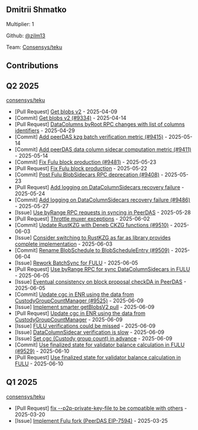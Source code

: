 
## Dmitrii Shmatko
Multiplier: 1

Github: [@zilm13](https://github.com/zilm13)

Team: [Consensys/teku](https://github.com/Consensys/teku/pulls?q=author%3Azilm13)

## Contributions

## Q2 2025


[consensys/teku](https://github.com/consensys/teku)
* [Pull Request] [Get blobs v2](https://github.com/Consensys/teku/pull/9334) - 2025-04-09
* [Commit] [Get blobs v2 (#9334)](https://github.com/Consensys/teku/commit/a6108475c03f9a6e1a3333ed533a588626ad1f07) - 2025-04-14
* [Pull Request] [DataColumns byRoot RPC changes with list of columns identifiers](https://github.com/Consensys/teku/pull/9385) - 2025-04-29
* [Commit] [Add peerDAS kzg batch verification metric (#9415)](https://github.com/Consensys/teku/commit/aaf23c44d8458fbaf4017909fb06e8289baba02f) - 2025-05-14
* [Commit] [Add peerDAS data column sidecar computation metric (#9411)](https://github.com/Consensys/teku/commit/bf34c1e347a452bc2ce5247c65310c9285ee3e79) - 2025-05-14
* [Commit] [Fix Fulu block production (#9481)](https://github.com/Consensys/teku/commit/092d6a21703e6e52d761619588a8d92db71f0c93) - 2025-05-23
* [Pull Request] [Fix Fulu block production](https://github.com/Consensys/teku/pull/9481) - 2025-05-22
* [Commit] [Post Fulu BlobSidecars RPC deprecation (#9408)](https://github.com/Consensys/teku/commit/6e896139415c804c70edc65eeb99ddedd4024779) - 2025-05-23
* [Pull Request] [Add logging on DataColumnSidecars recovery failure](https://github.com/Consensys/teku/pull/9486) - 2025-05-24
* [Commit] [Add logging on DataColumnSidecars recovery failure (#9486)](https://github.com/Consensys/teku/commit/c32dc4df3914bcd17c88ac3ab8c2830ee5bf639f) - 2025-05-27
* [Issue] [Use byRange RPC requests in syncing in PeerDAS](https://github.com/Consensys/teku/issues/9490) - 2025-05-28
* [Pull Request] [Throttle muxer exceptions](https://github.com/Consensys/teku/pull/9507) - 2025-06-02
* [Commit] [Update RustKZG with Deneb CKZG functions (#9510)](https://github.com/Consensys/teku/commit/52c088f93f1b2b7bfa7f8b4dbd5871f7d573ae47) - 2025-06-03
* [Issue] [Consider switching to RustKZG as far as library provides complete implementation](https://github.com/Consensys/teku/issues/9511) - 2025-06-03
* [Commit] [Rename BlobSchedule to BlobScheduleEntry (#9509)](https://github.com/Consensys/teku/commit/d30ebe9d7e8454971821f2f6b0a329641e898059) - 2025-06-04
* [Issue] [Rework BatchSync for FULU](https://github.com/Consensys/teku/issues/9519) - 2025-06-05
* [Pull Request] [Use byRange RPC for sync DataColumnSidecars in FULU](https://github.com/Consensys/teku/pull/9518) - 2025-06-05
* [Issue] [Eventual consistency on block proposal checkDA in PeerDAS](https://github.com/Consensys/teku/issues/9517) - 2025-06-05
* [Commit] [Update cgc in ENR using the data from CustodyGroupCountManager (#9525)](https://github.com/Consensys/teku/commit/f09c0be064435216397d81d608a1316f15b93237) - 2025-06-09
* [Issue] [Implement smarter getBlobsV2 pull](https://github.com/Consensys/teku/issues/9526) - 2025-06-09
* [Pull Request] [Update cgc in ENR using the data from CustodyGroupCountManager](https://github.com/Consensys/teku/pull/9525) - 2025-06-09
* [Issue] [FULU verifications could be missed](https://github.com/Consensys/teku/issues/9524) - 2025-06-09
* [Issue] [DataColumnSidecar verification is slow](https://github.com/Consensys/teku/issues/9523) - 2025-06-09
* [Issue] [Set cgc (Custody group count) in advance](https://github.com/Consensys/teku/issues/9522) - 2025-06-09
* [Commit] [Use finalized state for validator balance calculation in FULU (#9529)](https://github.com/Consensys/teku/commit/4fbce93cb5ad0817ed1e46d4cc9dbcb1915c7a7d) - 2025-06-10
* [Pull Request] [Use finalized state for validator balance calculation in FULU](https://github.com/Consensys/teku/pull/9529) - 2025-06-10
## Q1 2025

[consensys/teku](https://github.com/consensys/teku)
* [Pull Request] [fix --p2p-private-key-file to be compatible with others](https://github.com/Consensys/teku/pull/9261) - 2025-03-20
* [Issue] [Implement Fulu fork (PeerDAS EIP-7594)](https://github.com/Consensys/teku/issues/9274) - 2025-03-25
